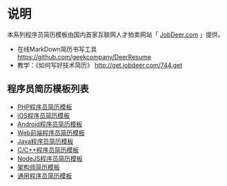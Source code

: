 # 说明

本系列程序员简历模板由国内首家互联网人才拍卖网站「 [JobDeer.com](http://www.jobdeer.com) 」提供。

- 在线MarkDown简历书写工具 https://github.com/geekcompany/DeerResume
- 教学：《如何写好技术简历》 http://get.jobdeer.com/744.get

## 程序员简历模板列表

- [PHP程序员简历模板](php.md)
- [iOS程序员简历模板](ios.md)
- [Android程序员简历模板](android.md)
- [Web前端程序员简历模板](web.md)
- [Java程序员简历模板](java.md)
- [C/C++程序员简历模板](c.md)
- [NodeJS程序员简历模板](node.md)
- [架构师简历模板](architect.md)
- [通用程序员简历模板](etc.md)